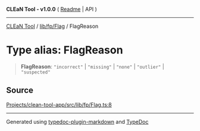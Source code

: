 **CLEaN Tool - v1.0.0** ( [Readme](../../../../README.md) \| API )

***

[CLEaN Tool](../../../../modules.md) / [lib/fp/Flag](../README.md) / FlagReason

# Type alias: FlagReason

> **FlagReason**: `"incorrect"` \| `"missing"` \| `"none"` \| `"outlier"` \| `"suspected"`

## Source

[Projects/clean-tool-app/src/lib/fp/Flag.ts:8](https://github.com/yuckyh/clean-tool-app/)

***

Generated using [typedoc-plugin-markdown](https://www.npmjs.com/package/typedoc-plugin-markdown) and [TypeDoc](https://typedoc.org/)
